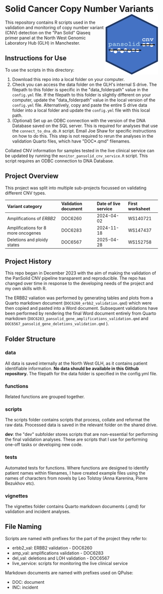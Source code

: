 # Solid Cancer Copy Number Variants <img src="pansolid_cnv_logo.png" align="right" height="200"/>

This repository contains R scripts used in the validation and monitoring of copy number variant (CNV) detection on the "Pan Solid" Qiaseq primer panel at the North West Genomic Laboratory Hub (GLH) in Manchester.

## Instructions for Use

To use the scripts in this directory:

1. Download this repo into a local folder on your computer.
2. Check you can access the data folder on the GLH's internal S drive. The filepath to this folder is specific in the "data_folderpath" value in the `config.yml` file. If the filepath to this folder is slightly different on your computer, update the "data_folderpath" value in the local version of the `config.yml` file. Alternatively, copy and paste the entire S drive data folder into a local folder and update the `config.yml` file with this local path.
3. (Optional) Set up an ODBC connection with the version of the DNA Database saved on the SQL server. This is required for analyses that use the `connect_to_dna_db.R` script. Email Joe Shaw for specific instructions on how to do this. This step is not required to rerun the analyses in the validation Quarto files, which have "DOC*.qmd" filenames.

Collated CNV information for samples tested in the live clinical service can be updated by running the `monitor_pansolid_cnv_service.R` script. 
This script requires an ODBC connection to DNA Database.

## Project Overview

This project was split into multiple sub-projects focussed on validating different CNV types.

| Variant category                     | Validation document | Date of live service | First worksheet |
|:-------------------------------------|:--------------------|:---------------------|:----------------|
| Amplifications of *ERBB2*            | DOC6260             | 2024-04-02           | WS140721        |
| Amplifications for 8 more oncogenes  | DOC6283             | 2024-11-18           | WS147437        |
| Deletions and ploidy states          | DOC6567             | 2025-04-28           | WS152758        |

## Project History

This repo began in December 2023 with the aim of making the validation of the PanSolid CNV pipeline transparent and reproducible. 
The repo has changed over time in response to the developing needs of the project and my own skills with R.

The ERBB2 valiation was performed by generating tables and plots from a Quarto markdown document (`DOC6260_erbb2_validation.qmd`) which were then copied and pasted into a Word document. 
Subsequent validations have been performed by rendering the final Word document entirely from Quarto markdown (`DOC6283_pansolid_gene_amplifications_validation.qmd` and `DOC6567_pansolid_gene_deletions_validation.qmd` ).

## Folder Structure

### data

All data is saved internally at the North West GLH, as it contains patient identifiable information. 
**No data should be available in this Github repository.** 
The filepath for the data folder is specified in the config.yml file.

### functions

Related functions are grouped together.

### scripts

The scripts folder contains scripts that process, collate and reformat the raw data. 
Processed data is saved in the relevant folder on the shared drive.

**dev**: the "dev" subfolder stores scripts that are non-essential for performing the final validation analyses. 
These are scripts that I use for performing one-off tasks or developing new code.

### tests

Automated tests for functions. Where functions are designed to identify patient names within filenames, I have created example files using the names of characters from novels by Leo Tolstoy (Anna Karenina, Pierre Bezukhov etc).

### vignettes

The vignettes folder contains Quarto markdown documents (.qmd) for validation and incident analyses.

## File Naming

Scripts are named with prefixes for the part of the project they refer to:

- erbb2_val: ERBB2 validation - DOC6260
- amp_val: amplifications validation - DOC6283
- del_val: deletions and LOH validation - DOC6567
- live_service: scripts for monitoring the live clinical service

Markdown documents are named with prefixes used on QPulse:

- DOC: document
- INC: incident

